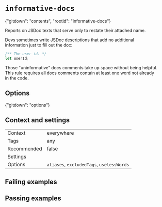 # `informative-docs`

{"gitdown": "contents", "rootId": "informative-docs"}

Reports on JSDoc texts that serve only to restate their attached name.

Devs sometimes write JSDoc descriptions that add no additional information just to fill out the doc:

```js
/** The user id. */
let userId;
```

Those "uninformative" docs comments take up space without being helpful.
This rule requires all docs comments contain at least one word not already in the code.

## Options

{"gitdown": "options"}

## Context and settings

|||
|---|---|
|Context|everywhere|
|Tags|any|
|Recommended|false|
|Settings||
|Options|`aliases`, `excludedTags`, `uselessWords`|

## Failing examples

<!-- assertions-failing informativeDocs -->

## Passing examples

<!-- assertions-passing informativeDocs -->
